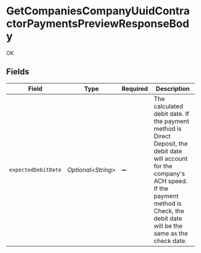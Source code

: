 # GetCompaniesCompanyUuidContractorPaymentsPreviewResponseBody

OK


## Fields

| Field                                                                                                                                                                                                           | Type                                                                                                                                                                                                            | Required                                                                                                                                                                                                        | Description                                                                                                                                                                                                     |
| --------------------------------------------------------------------------------------------------------------------------------------------------------------------------------------------------------------- | --------------------------------------------------------------------------------------------------------------------------------------------------------------------------------------------------------------- | --------------------------------------------------------------------------------------------------------------------------------------------------------------------------------------------------------------- | --------------------------------------------------------------------------------------------------------------------------------------------------------------------------------------------------------------- |
| `expectedDebitDate`                                                                                                                                                                                             | *Optional\<String>*                                                                                                                                                                                             | :heavy_minus_sign:                                                                                                                                                                                              | The calculated debit date. If the payment method is Direct Deposit, the debit date will account for the company's ACH speed. If the payment method is Check, the debit date will be the same as the check date. |